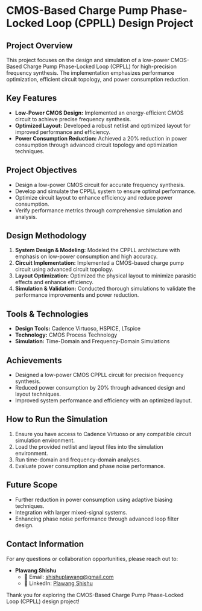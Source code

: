 # CMOS-Based Charge Pump Phase-Locked Loop (CPPLL) Design Project

## Project Overview
This project focuses on the design and simulation of a low-power CMOS-Based Charge Pump Phase-Locked Loop (CPPLL) for high-precision frequency synthesis. The implementation emphasizes performance optimization, efficient circuit topology, and power consumption reduction.

## Key Features
- **Low-Power CMOS Design:** Implemented an energy-efficient CMOS circuit to achieve precise frequency synthesis.
- **Optimized Layout:** Developed a robust netlist and optimized layout for improved performance and efficiency.
- **Power Consumption Reduction:** Achieved a 20% reduction in power consumption through advanced circuit topology and optimization techniques.

## Project Objectives
- Design a low-power CMOS circuit for accurate frequency synthesis.
- Develop and simulate the CPPLL system to ensure optimal performance.
- Optimize circuit layout to enhance efficiency and reduce power consumption.
- Verify performance metrics through comprehensive simulation and analysis.

## Design Methodology
1. **System Design & Modeling:** Modeled the CPPLL architecture with emphasis on low-power consumption and high accuracy.
2. **Circuit Implementation:** Implemented a CMOS-based charge pump circuit using advanced circuit topology.
3. **Layout Optimization:** Optimized the physical layout to minimize parasitic effects and enhance efficiency.
4. **Simulation & Validation:** Conducted thorough simulations to validate the performance improvements and power reduction.

## Tools & Technologies
- **Design Tools:** Cadence Virtuoso, HSPICE, LTspice
- **Technology:** CMOS Process Technology
- **Simulation:** Time-Domain and Frequency-Domain Simulations

## Achievements
- Designed a low-power CMOS CPPLL circuit for precision frequency synthesis.
- Reduced power consumption by 20% through advanced design and layout techniques.
- Improved system performance and efficiency with an optimized layout.

## How to Run the Simulation
1. Ensure you have access to Cadence Virtuoso or any compatible circuit simulation environment.
2. Load the provided netlist and layout files into the simulation environment.
3. Run time-domain and frequency-domain analyses.
4. Evaluate power consumption and phase noise performance.

## Future Scope
- Further reduction in power consumption using adaptive biasing techniques.
- Integration with larger mixed-signal systems.
- Enhancing phase noise performance through advanced loop filter design.

## Contact Information
For any questions or collaboration opportunities, please reach out to:
- **Plawang Shishu**
  - 📧 Email: [shishuplawang@gmail.com](mailto:shishuplawang@gmail.com)
  - 🔗 LinkedIn: [Plawang Shishu](https://www.linkedin.com/in/plawang-shishu-222624207/)

Thank you for exploring the CMOS-Based Charge Pump Phase-Locked Loop (CPPLL) design project!

